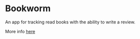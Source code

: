 # Bookworm

An app for tracking read books with the ability to write a review.

More info [here](https://www.hackingwithswift.com/books/ios-swiftui/bookworm-introduction)

